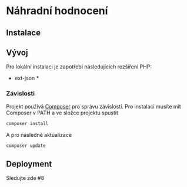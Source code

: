 # Náhradní hodnocení

## Instalace

## Vývoj
Pro lokální instalaci je zapotřebí následujících rozšířeni PHP:
- ext-json *

### Závislosti
Projekt používá [Composer](https://getcomposer.org/) pro správu závislostí.
Pro instalaci musíte mít Composer v PATH a ve složce projektu spustit
```bash
composer install
```

A pro následné aktualizace
```bash
composer update
```

## Deployment
Sledujte zde #8 
